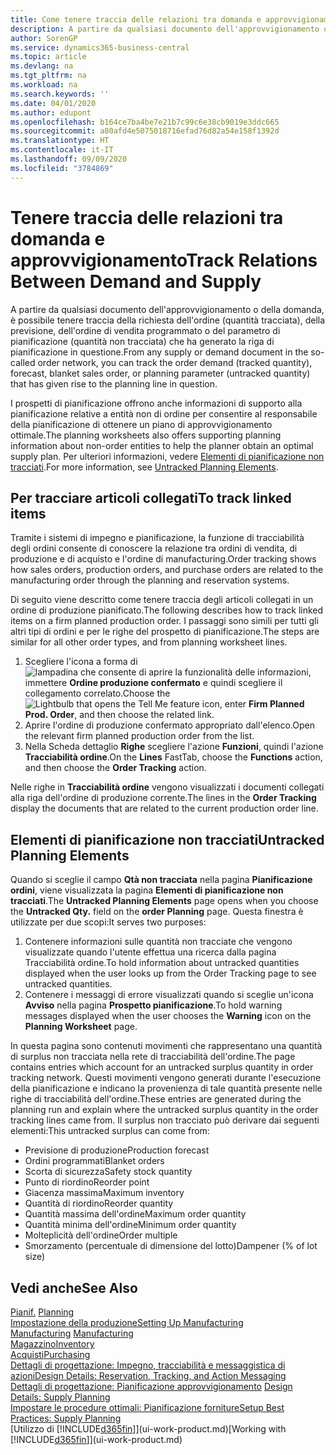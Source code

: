 ```yaml
---
title: Come tenere traccia delle relazioni tra domanda e approvvigionamento | Microsoft Docs
description: A partire da qualsiasi documento dell'approvvigionamento o della domanda, è possibile tenere traccia della richiesta dell'ordine (quantità tracciata), della previsione, dell'ordine di vendita programmato o del parametro di pianificazione (quantità non tracciata) che ha generato la riga di pianificazione in questione.
author: SorenGP
ms.service: dynamics365-business-central
ms.topic: article
ms.devlang: na
ms.tgt_pltfrm: na
ms.workload: na
ms.search.keywords: ''
ms.date: 04/01/2020
ms.author: edupont
ms.openlocfilehash: b164ce7ba4be7e21b7c99c6e38cb9019e3ddc665
ms.sourcegitcommit: a80afd4e5075018716efad76d82a54e158f1392d
ms.translationtype: HT
ms.contentlocale: it-IT
ms.lasthandoff: 09/09/2020
ms.locfileid: "3784869"
---
```

# <a name="track-relations-between-demand-and-supply"></a><span data-ttu-id="07c9d-103">Tenere traccia delle relazioni tra domanda e approvvigionamento</span><span class="sxs-lookup"><span data-stu-id="07c9d-103">Track Relations Between Demand and Supply</span></span>
<span data-ttu-id="07c9d-104">A partire da qualsiasi documento dell'approvvigionamento o della domanda, è possibile tenere traccia della richiesta dell'ordine (quantità tracciata), della previsione, dell'ordine di vendita programmato o del parametro di pianificazione (quantità non tracciata) che ha generato la riga di pianificazione in questione.</span><span class="sxs-lookup"><span data-stu-id="07c9d-104">From any supply or demand document in the so-called order network, you can track the order demand (tracked quantity), forecast, blanket sales order, or planning parameter (untracked quantity) that has given rise to the planning line in question.</span></span>

<span data-ttu-id="07c9d-105">I prospetti di pianificazione offrono anche informazioni di supporto alla pianificazione relative a entità non di ordine per consentire al responsabile della pianificazione di ottenere un piano di approvvigionamento ottimale.</span><span class="sxs-lookup"><span data-stu-id="07c9d-105">The planning worksheets also offers supporting planning information about non-order entities to help the planner obtain an optimal supply plan.</span></span> <span data-ttu-id="07c9d-106">Per ulteriori informazioni, vedere [Elementi di pianificazione non tracciati](production-how-track-demand-supply.md#untracked-planning-elements).</span><span class="sxs-lookup"><span data-stu-id="07c9d-106">For more information, see [Untracked Planning Elements](production-how-track-demand-supply.md#untracked-planning-elements).</span></span>

## <a name="to-track-linked-items"></a><span data-ttu-id="07c9d-107">Per tracciare articoli collegati</span><span class="sxs-lookup"><span data-stu-id="07c9d-107">To track linked items</span></span>
<span data-ttu-id="07c9d-108">Tramite i sistemi di impegno e pianificazione, la funzione di tracciabilità degli ordini consente di conoscere la relazione tra ordini di vendita, di produzione e di acquisto e l'ordine di manufacturing.</span><span class="sxs-lookup"><span data-stu-id="07c9d-108">Order tracking shows how sales orders, production orders, and purchase orders are related to the manufacturing order through the planning and reservation systems.</span></span>

<span data-ttu-id="07c9d-109">Di seguito viene descritto come tenere traccia degli articoli collegati in un ordine di produzione pianificato.</span><span class="sxs-lookup"><span data-stu-id="07c9d-109">The following describes how to track linked items on a firm planned production order.</span></span> <span data-ttu-id="07c9d-110">I passaggi sono simili per tutti gli altri tipi di ordini e per le righe del prospetto di pianificazione.</span><span class="sxs-lookup"><span data-stu-id="07c9d-110">The steps are similar for all other order types, and from planning worksheet lines.</span></span>

1. <span data-ttu-id="07c9d-111">Scegliere l'icona a forma di ![lampadina che consente di aprire la funzionalità delle informazioni](media/ui-search/search_small.png "Informazioni sull'operazione che si desidera eseguire"), immettere **Ordine produzione confermato** e quindi scegliere il collegamento correlato.</span><span class="sxs-lookup"><span data-stu-id="07c9d-111">Choose the ![Lightbulb that opens the Tell Me feature](media/ui-search/search_small.png "Tell me what you want to do") icon, enter **Firm Planned Prod. Order**, and then choose the related link.</span></span>
2. <span data-ttu-id="07c9d-112">Aprire l'ordine di produzione confermato appropriato dall'elenco.</span><span class="sxs-lookup"><span data-stu-id="07c9d-112">Open the relevant firm planned production order from the list.</span></span>
3. <span data-ttu-id="07c9d-113">Nella Scheda dettaglio **Righe** scegliere l'azione **Funzioni**, quindi l'azione **Tracciabilità ordine**.</span><span class="sxs-lookup"><span data-stu-id="07c9d-113">On the **Lines** FastTab, choose the **Functions** action, and then choose the **Order Tracking** action.</span></span>

<span data-ttu-id="07c9d-114">Nelle righe in **Tracciabilità ordine** vengono visualizzati i documenti collegati alla riga dell'ordine di produzione corrente.</span><span class="sxs-lookup"><span data-stu-id="07c9d-114">The lines in the **Order Tracking** display the documents that are related to the current production order line.</span></span>

## <a name="untracked-planning-elements"></a><span data-ttu-id="07c9d-115">Elementi di pianificazione non tracciati</span><span class="sxs-lookup"><span data-stu-id="07c9d-115">Untracked Planning Elements</span></span>
<span data-ttu-id="07c9d-116">Quando si sceglie il campo **Qtà non tracciata** nella pagina **Pianificazione ordini**, viene visualizzata la pagina **Elementi di pianificazione non tracciati**.</span><span class="sxs-lookup"><span data-stu-id="07c9d-116">The **Untracked Planning Elements** page opens when you choose the **Untracked Qty.** field on the **order Planning** page.</span></span> <span data-ttu-id="07c9d-117">Questa finestra è utilizzate per due scopi:</span><span class="sxs-lookup"><span data-stu-id="07c9d-117">It serves two purposes:</span></span>

1. <span data-ttu-id="07c9d-118">Contenere informazioni sulle quantità non tracciate che vengono visualizzate quando l'utente effettua una ricerca dalla pagina Tracciabilità ordine.</span><span class="sxs-lookup"><span data-stu-id="07c9d-118">To hold information about untracked quantities displayed when the user looks up from the Order Tracking page to see untracked quantities.</span></span>
2. <span data-ttu-id="07c9d-119">Contenere i messaggi di errore visualizzati quando si sceglie un'icona **Avviso** nella pagina **Prospetto pianificazione**.</span><span class="sxs-lookup"><span data-stu-id="07c9d-119">To hold warning messages displayed when the user chooses the **Warning** icon on the **Planning Worksheet** page.</span></span>

<span data-ttu-id="07c9d-120">In questa pagina sono contenuti movimenti che rappresentano una quantità di surplus non tracciata nella rete di tracciabilità dell'ordine.</span><span class="sxs-lookup"><span data-stu-id="07c9d-120">The page contains entries which account for an untracked surplus quantity in order tracking network.</span></span> <span data-ttu-id="07c9d-121">Questi movimenti vengono generati durante l'esecuzione della pianificazione e indicano la provenienza di tale quantità presente nelle righe di tracciabilità dell'ordine.</span><span class="sxs-lookup"><span data-stu-id="07c9d-121">These entries are generated during the planning run and explain where the untracked surplus quantity in the order tracking lines came from.</span></span> <span data-ttu-id="07c9d-122">Il surplus non tracciato può derivare dai seguenti elementi:</span><span class="sxs-lookup"><span data-stu-id="07c9d-122">This untracked surplus can come from:</span></span>

- <span data-ttu-id="07c9d-123">Previsione di produzione</span><span class="sxs-lookup"><span data-stu-id="07c9d-123">Production forecast</span></span>
- <span data-ttu-id="07c9d-124">Ordini programmati</span><span class="sxs-lookup"><span data-stu-id="07c9d-124">Blanket orders</span></span>
- <span data-ttu-id="07c9d-125">Scorta di sicurezza</span><span class="sxs-lookup"><span data-stu-id="07c9d-125">Safety stock quantity</span></span>
- <span data-ttu-id="07c9d-126">Punto di riordino</span><span class="sxs-lookup"><span data-stu-id="07c9d-126">Reorder point</span></span>
- <span data-ttu-id="07c9d-127">Giacenza massima</span><span class="sxs-lookup"><span data-stu-id="07c9d-127">Maximum inventory</span></span>
- <span data-ttu-id="07c9d-128">Quantità di riordino</span><span class="sxs-lookup"><span data-stu-id="07c9d-128">Reorder quantity</span></span>
- <span data-ttu-id="07c9d-129">Quantità massima dell'ordine</span><span class="sxs-lookup"><span data-stu-id="07c9d-129">Maximum order quantity</span></span>
- <span data-ttu-id="07c9d-130">Quantità minima dell'ordine</span><span class="sxs-lookup"><span data-stu-id="07c9d-130">Minimum order quantity</span></span>
- <span data-ttu-id="07c9d-131">Molteplicità dell'ordine</span><span class="sxs-lookup"><span data-stu-id="07c9d-131">Order multiple</span></span>
- <span data-ttu-id="07c9d-132">Smorzamento (percentuale di dimensione del lotto)</span><span class="sxs-lookup"><span data-stu-id="07c9d-132">Dampener (% of lot size)</span></span>

## <a name="see-also"></a><span data-ttu-id="07c9d-133">Vedi anche</span><span class="sxs-lookup"><span data-stu-id="07c9d-133">See Also</span></span>  
<span data-ttu-id="07c9d-134">[Pianif.](production-planning.md) </span><span class="sxs-lookup"><span data-stu-id="07c9d-134">[Planning](production-planning.md) </span></span>  
[<span data-ttu-id="07c9d-135">Impostazione della produzione</span><span class="sxs-lookup"><span data-stu-id="07c9d-135">Setting Up Manufacturing</span></span>](production-configure-production-processes.md)  
<span data-ttu-id="07c9d-136">[Manufacturing](production-manage-manufacturing.md)  </span><span class="sxs-lookup"><span data-stu-id="07c9d-136">[Manufacturing](production-manage-manufacturing.md)  </span></span>  
[<span data-ttu-id="07c9d-137">Magazzino</span><span class="sxs-lookup"><span data-stu-id="07c9d-137">Inventory</span></span>](inventory-manage-inventory.md)  
[<span data-ttu-id="07c9d-138">Acquisti</span><span class="sxs-lookup"><span data-stu-id="07c9d-138">Purchasing</span></span>](purchasing-manage-purchasing.md)  
[<span data-ttu-id="07c9d-139">Dettagli di progettazione: Impegno, tracciabilità e messaggistica di azioni</span><span class="sxs-lookup"><span data-stu-id="07c9d-139">Design Details: Reservation, Tracking, and Action Messaging</span></span>](design-details-reservation-order-tracking-and-action-messaging.md)  
<span data-ttu-id="07c9d-140">[Dettagli di progettazione: Pianificazione approvvigionamento](design-details-supply-planning.md) </span><span class="sxs-lookup"><span data-stu-id="07c9d-140">[Design Details: Supply Planning](design-details-supply-planning.md) </span></span>  
[<span data-ttu-id="07c9d-141">Impostare le procedure ottimali: Pianificazione forniture</span><span class="sxs-lookup"><span data-stu-id="07c9d-141">Setup Best Practices: Supply Planning</span></span>](setup-best-practices-supply-planning.md)  
<span data-ttu-id="07c9d-142">[Utilizzo di [!INCLUDE[d365fin](includes/d365fin_md.md)]](ui-work-product.md)</span><span class="sxs-lookup"><span data-stu-id="07c9d-142">[Working with [!INCLUDE[d365fin](includes/d365fin_md.md)]](ui-work-product.md)</span></span>
